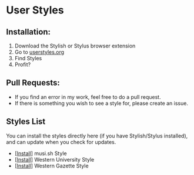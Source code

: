 # User Styles

## Installation:
1. Download the Stylish or Stylus browser extension
2. Go to [userstyles.org](https://userstyles.org)
3. Find Styles
4. Profit?

## Pull Requests:
- If you find an error in my work, feel free to do a pull request.
- If there is something you wish to see a style for, please create an issue.

## Styles List
You can install the styles directly here (if you have Stylish/Stylus installed), and can update when you check for updates.
- [[Install]](https://raw.githubusercontent.com/brettpetch/userstyles/master/musi.sh.user.css) musi.sh Style
- [[Install]](https://raw.githubusercontent.com/brettpetch/userstyles/master/owl.uwo.ca.user.css) Western University Style
- [[Install]](https://raw.githubusercontent.com/brettpetch/userstyles/master/westerngazette.ca.user.css) Western Gazette Style
